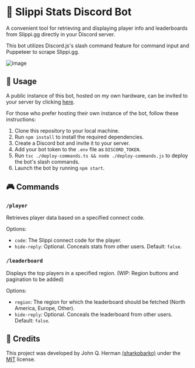 # 🐸 Slippi Stats Discord Bot

A convenient tool for retrieving and displaying player info and leaderboards from Slippi.gg directly in your Discord server.

This bot utilizes Discord.js's slash command feature for command input and Puppeteer to scrape Slippi.gg.

![image](https://user-images.githubusercontent.com/95893344/221094789-cc47df3b-da51-48df-98db-2eeefd1fb34f.png)

## 🚀 Usage

A public instance of this bot, hosted on my own hardware, can be invited to your server by clicking [here](https://discord.com/api/oauth2/authorize?client_id=881000000000000000&permissions=2048&scope=applications.commands%20bot).

For those who prefer hosting their own instance of the bot, follow these instructions:

1. Clone this repository to your local machine.
2. Run `npm install` to install the required dependencies.
3. Create a Discord bot and invite it to your server.
4. Add your bot token to the `.env` file as `DISCORD_TOKEN`.
5. Run `tsc ./deploy-commands.ts && node ./deploy-commands.js` to deploy the bot's slash commands.
6. Launch the bot by running `npm start`.

## 🎮 Commands

### `/player`

Retrieves player data based on a specified connect code.

Options:

- `code`: The Slippi connect code for the player.
- `hide-reply`: Optional. Conceals stats from other users. Default: `false`.

### `/leaderboard`

Displays the top players in a specified region. (WIP: Region buttons and pagination to be added)

Options:

- `region`: The region for which the leaderboard should be fetched (North America, Europe, Other).
- `hide-reply`: Optional. Conceals the leaderboard from other users. Default: `false`.

## 🙌 Credits

This project was developed by John Q. Herman [(sharkobarko)](https://twitter.com/sharkobarko) under the [MIT](https://choosealicense.com/licenses/mit/) license.
